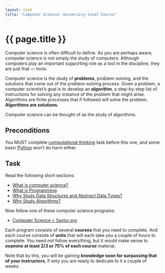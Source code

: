 ```yaml
---
layout: task
title: "Computer Science: University-level Course"
---
```

{{ page.title }}
================

Computer science is often difficult to define. As you are perhaps aware,
computer science is not simply the study of computers. Although computers play
an important supporting role as a tool in the discipline, they are just that
— tools.

Computer science is the study of **problems**, problem-solving,
and the solutions that come out of the problem-solving process.
Given a problem, a computer scientist’s goal is to develop an **_algorithm_**,
a step-by-step list of instructions for solving any instance of the problem that might arise.
Algorithms are finite processes that if followed will solve the problem.
**Algorithms are solutions**.

Computer science can be thought of as the study of algorithms.

Preconditions
-------------
You MUST complete [computational thinking](computational_thinking.html) task
before this one, and some basic [Python](python.html) won't do harm either.

Task
----
Read the following short sections:

* [What is computer science?](http://interactivepython.org/courselib/static/pythonds/Introduction/introduction.html#what-is-computer-science)
* [What is Programming](http://interactivepython.org/courselib/static/pythonds/Introduction/introduction.html#what-is-programming)
* [Why Study Data Structures and Abstract Data Types?](http://interactivepython.org/courselib/static/pythonds/Introduction/introduction.html#why-study-data-structures-and-abstract-data-types)
* [Why Study Algorithms?](http://interactivepython.org/courselib/static/pythonds/Introduction/introduction.html#why-study-algorithms)

Now follow one of these computer science programs:

* [Computer Science < Saylor.org](http://www.saylor.org/majors/computer-science/)

Each program consists of several **courses** that you need to complete. And each
course consists of **units** that will each take you a couple of hours to
complete. You need not follow everything, but it would make sense to **examine
at least 2/3 or 75% of each course** material.

Note that by this, you will be gaining **knowledge soon far surpassing that of your
instructors**, if only you are ready to dedicate to it a couple of weeks.
